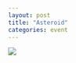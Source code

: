 ```yaml
---
layout: post
title: "Asteroid"
categories: event
---
```

![](https://pics.livejournal.com/quillcraft/pic/0007ze0b)
